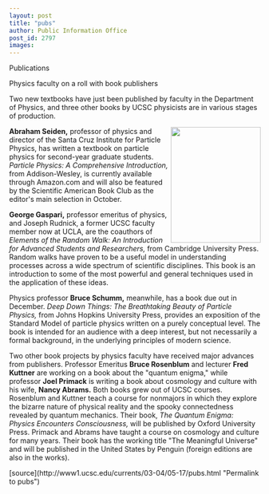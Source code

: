 ```yaml
---
layout: post
title: "pubs"
author: Public Information Office
post_id: 2797
images:
---
```


<p class="pagehead">
  Publications
</p>
<p class="sectionhead">
  Physics faculty on a roll with book publishers
</p>
<p>
  Two new textbooks have just been published by faculty in the Department of Physics, and three other books by UCSC physicists are in various stages of production.<br>
</p>
<p>
  <b><img align="right" height="232" src="../art/seiden_bookcover.180.jpg" width="180" alt="">Abraham Seiden,</b> professor of physics and director of the Santa Cruz Institute for Particle Physics, has written a textbook on particle physics for second-year graduate students. <i>Particle Physics: A Comprehensive Introduction,</i> from Addison-Wesley, is currently available through Amazon.com and will also be featured by the Scientific American Book Club as the editor's main selection in October.<br>
</p>
<p>
  <b>George Gaspari,</b> professor emeritus of physics, and Joseph Rudnick, a former UCSC faculty member now at UCLA, are the coauthors of <i>Elements of the Random Walk: An Introduction for Advanced Students and Researchers,</i> from Cambridge University Press. Random walks have proven to be a useful model in understanding processes across a wide spectrum of scientific disciplines. This book is an introduction to some of the most powerful and general techniques used in the application of these ideas.<br>
</p>
<p>
  Physics professor <b>Bruce Schumm,</b> meanwhile, has a book due out in December. <i>Deep Down Things: The Breathtaking Beauty of Particle Physics,</i> from Johns Hopkins University Press, provides an exposition of the Standard Model of particle physics written on a purely conceptual level. The book is intended for an audience with a deep interest, but not necessarily a formal background, in the underlying principles of modern science.<br>
</p>
<p>
  Two other book projects by physics faculty have received major advances from publishers. Professor Emeritus <b>Bruce Rosenblum</b> and lecturer <b>Fred Kuttner</b> are working on a book about the "quantum enigma," while professor <b>Joel Primack</b> is writing a book about cosmology and culture with his wife, <b>Nancy Abrams.</b> Both books grew out of UCSC courses. Rosenblum and Kuttner teach a course for nonmajors in which they explore the bizarre nature of physical reality and the spooky connectedness revealed by quantum mechanics. Their book, <i>The Quantum Enigma: Physics Encounters Consciousness,</i> will be published by Oxford University Press. Primack and Abrams have taught a course on cosmology and culture for many years. Their book has the working title "The Meaningful Universe" and will be published in the United States by Penguin (foreign editions are also in the works).
</p>
<p>

</p>
<p>

</p>
[source](http://www1.ucsc.edu/currents/03-04/05-17/pubs.html "Permalink to pubs")
